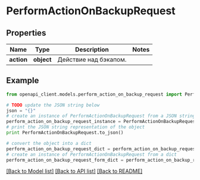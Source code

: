 # PerformActionOnBackupRequest


## Properties
Name | Type | Description | Notes
------------ | ------------- | ------------- | -------------
**action** | **object** | Действие над бэкапом. | 

## Example

```python
from openapi_client.models.perform_action_on_backup_request import PerformActionOnBackupRequest

# TODO update the JSON string below
json = "{}"
# create an instance of PerformActionOnBackupRequest from a JSON string
perform_action_on_backup_request_instance = PerformActionOnBackupRequest.from_json(json)
# print the JSON string representation of the object
print PerformActionOnBackupRequest.to_json()

# convert the object into a dict
perform_action_on_backup_request_dict = perform_action_on_backup_request_instance.to_dict()
# create an instance of PerformActionOnBackupRequest from a dict
perform_action_on_backup_request_form_dict = perform_action_on_backup_request.from_dict(perform_action_on_backup_request_dict)
```
[[Back to Model list]](../README.md#documentation-for-models) [[Back to API list]](../README.md#documentation-for-api-endpoints) [[Back to README]](../README.md)


